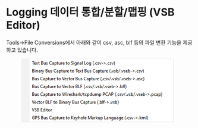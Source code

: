 # Logging 데이터 통합/분할/맵핑 (VSB Editor)

Tools->File Conversions에서 아래와 같이 csv, asc, blf 등의 파일 변환 기능을 제공하고 있습니다.

<figure><img src="../../.gitbook/assets/2022-02-28-10-09-31.png" alt=""><figcaption></figcaption></figure>
